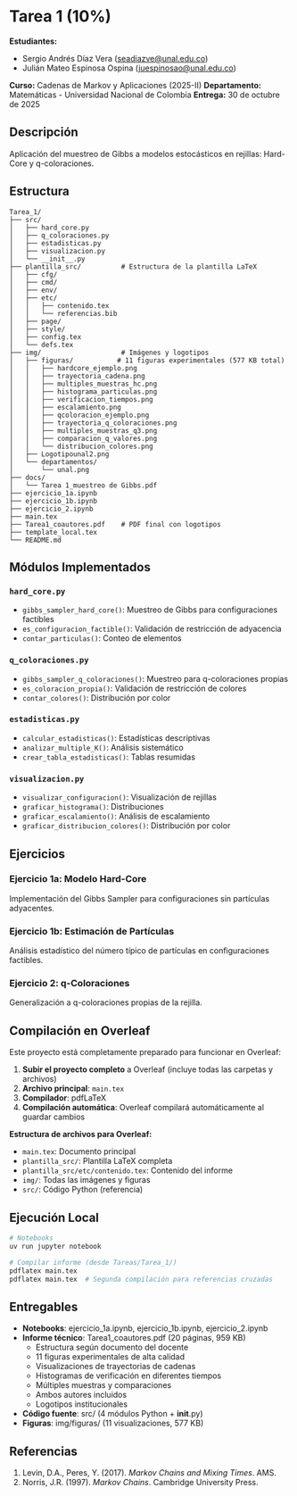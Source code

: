 # Tarea 1 (10%)

**Estudiantes:**
- Sergio Andrés Díaz Vera (seadiazve@unal.edu.co)
- Julián Mateo Espinosa Ospina (juespinosao@unal.edu.co)

**Curso:** Cadenas de Markov y Aplicaciones (2025-II)
**Departamento:** Matemáticas - Universidad Nacional de Colombia
**Entrega:** 30 de octubre de 2025

## Descripción

Aplicación del muestreo de Gibbs a modelos estocásticos en rejillas: Hard-Core y q-coloraciones.

## Estructura

```
Tarea_1/
├── src/
│   ├── hard_core.py
│   ├── q_coloraciones.py
│   ├── estadisticas.py
│   ├── visualizacion.py
│   └── __init__.py
├── plantilla_src/          # Estructura de la plantilla LaTeX
│   ├── cfg/
│   ├── cmd/
│   ├── env/
│   ├── etc/
│   │   ├── contenido.tex
│   │   └── referencias.bib
│   ├── page/
│   ├── style/
│   ├── config.tex
│   └── defs.tex
├── img/                    # Imágenes y logotipos
│   ├── figuras/           # 11 figuras experimentales (577 KB total)
│   │   ├── hardcore_ejemplo.png
│   │   ├── trayectoria_cadena.png
│   │   ├── multiples_muestras_hc.png
│   │   ├── histograma_particulas.png
│   │   ├── verificacion_tiempos.png
│   │   ├── escalamiento.png
│   │   ├── qcoloracion_ejemplo.png
│   │   ├── trayectoria_q_coloraciones.png
│   │   ├── multiples_muestras_q3.png
│   │   ├── comparacion_q_valores.png
│   │   └── distribucion_colores.png
│   ├── Logotipounal2.png
│   └── departamentos/
│       └── unal.png
├── docs/
│   └── Tarea 1_muestreo de Gibbs.pdf
├── ejercicio_1a.ipynb
├── ejercicio_1b.ipynb
├── ejercicio_2.ipynb
├── main.tex
├── Tarea1_coautores.pdf    # PDF final con logotipos
├── template_local.tex
└── README.md
```

## Módulos Implementados

### `hard_core.py`
- `gibbs_sampler_hard_core()`: Muestreo de Gibbs para configuraciones factibles
- `es_configuracion_factible()`: Validación de restricción de adyacencia
- `contar_particulas()`: Conteo de elementos

### `q_coloraciones.py`
- `gibbs_sampler_q_coloraciones()`: Muestreo para q-coloraciones propias
- `es_coloracion_propia()`: Validación de restricción de colores
- `contar_colores()`: Distribución por color

### `estadisticas.py`
- `calcular_estadisticas()`: Estadísticas descriptivas
- `analizar_multiple_K()`: Análisis sistemático
- `crear_tabla_estadisticas()`: Tablas resumidas

### `visualizacion.py`
- `visualizar_configuracion()`: Visualización de rejillas
- `graficar_histograma()`: Distribuciones
- `graficar_escalamiento()`: Análisis de escalamiento
- `graficar_distribucion_colores()`: Distribución por color

## Ejercicios

### Ejercicio 1a: Modelo Hard-Core
Implementación del Gibbs Sampler para configuraciones sin partículas adyacentes.

### Ejercicio 1b: Estimación de Partículas
Análisis estadístico del número típico de partículas en configuraciones factibles.

### Ejercicio 2: q-Coloraciones
Generalización a q-coloraciones propias de la rejilla.

## Compilación en Overleaf

Este proyecto está completamente preparado para funcionar en Overleaf:

1. **Subir el proyecto completo** a Overleaf (incluye todas las carpetas y archivos)
2. **Archivo principal**: `main.tex`
3. **Compilador**: pdfLaTeX
4. **Compilación automática**: Overleaf compilará automáticamente al guardar cambios

**Estructura de archivos para Overleaf:**
- `main.tex`: Documento principal
- `plantilla_src/`: Plantilla LaTeX completa
- `plantilla_src/etc/contenido.tex`: Contenido del informe
- `img/`: Todas las imágenes y figuras
- `src/`: Código Python (referencia)

## Ejecución Local

```bash
# Notebooks
uv run jupyter notebook

# Compilar informe (desde Tareas/Tarea_1/)
pdflatex main.tex
pdflatex main.tex  # Segunda compilación para referencias cruzadas
```

## Entregables

- **Notebooks**: ejercicio_1a.ipynb, ejercicio_1b.ipynb, ejercicio_2.ipynb
- **Informe técnico**: Tarea1_coautores.pdf (20 páginas, 959 KB)
  - Estructura según documento del docente
  - 11 figuras experimentales de alta calidad
  - Visualizaciones de trayectorias de cadenas
  - Histogramas de verificación en diferentes tiempos
  - Múltiples muestras y comparaciones
  - Ambos autores incluidos
  - Logotipos institucionales
- **Código fuente**: src/ (4 módulos Python + __init__.py)
- **Figuras**: img/figuras/ (11 visualizaciones, 577 KB)

## Referencias

1. Levin, D.A., Peres, Y. (2017). *Markov Chains and Mixing Times*. AMS.
2. Norris, J.R. (1997). *Markov Chains*. Cambridge University Press.
